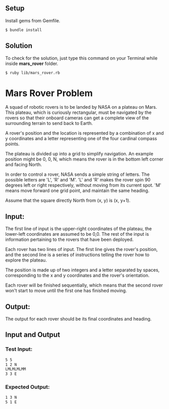 ## Setup

Install gems from Gemfile.

```sh
$ bundle install
```

## Solution

To check for the solution, just type this command on your Terminal while inside <strong>mars_rover</strong> folder.

```sh
$ ruby lib/mars_rover.rb
```

# Mars Rover Problem

A squad of robotic rovers is to be landed by NASA on a plateau on Mars. This plateau, which is curiously rectangular, must be navigated by the rovers so that their onboard cameras can get a complete view of the surrounding terrain to send back to Earth.

A rover's position and the location is represented by a combination of x and y coordinates and a letter representing one of the four cardinal compass points.

The plateau is divided up into a grid to simplify navigation. An example position might be 0, 0, N, which means the rover is in the bottom left corner and facing North.

In order to control a rover, NASA sends a simple string of letters. The possible letters are 'L', 'R' and 'M'. 'L' and 'R' makes the rover spin 90 degrees left or right respectively, without moving from its current spot. 'M' means move forward one grid point, and maintain the same heading.

Assume that the square directly North from (x, y) is (x, y+1).

## Input:

The first line of input is the upper-right coordinates of the plateau, the lower-left coordinates are assumed to be 0,0. The rest of the input is information pertaining to the rovers that have been deployed.

Each rover has two lines of input. The first line gives the rover's position, and the second line is a series of instructions telling the rover how to explore the plateau.

The position is made up of two integers and a letter separated by spaces, corresponding to the x and y coordinates and the rover's orientation.

Each rover will be finished sequentially, which means that the second rover won't start to move until the first one has finished moving.

## Output:

The output for each rover should be its final coordinates and heading.

## Input and Output

### Test Input:

```sh
5 5
1 2 N
LMLMLMLMM
3 3 E
```

### Expected Output:

```sh
1 3 N
5 1 E
```